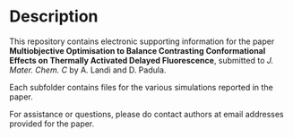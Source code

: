 Description
===========
This repository contains electronic supporting information for the
paper **Multiobjective Optimisation to Balance Contrasting Conformational Effects on Thermally Activated Delayed Fluorescence**,
submitted to _J. Mater. Chem. C_ by A. Landi and D. Padula.

Each subfolder contains files for the various simulations reported
in the paper.

For assistance or questions, please do contact authors at email addresses
provided for the paper.
